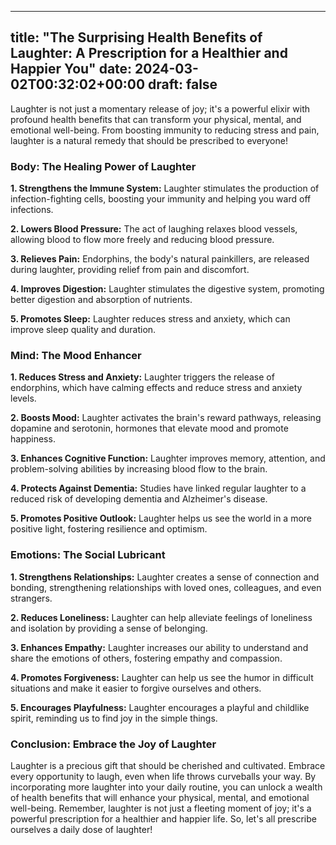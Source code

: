 
---
title: "The Surprising Health Benefits of Laughter: A Prescription for a Healthier and Happier You"
date: 2024-03-02T00:32:02+00:00
draft: false
---

Laughter is not just a momentary release of joy; it's a powerful elixir with profound health benefits that can transform your physical, mental, and emotional well-being. From boosting immunity to reducing stress and pain, laughter is a natural remedy that should be prescribed to everyone!

### Body: The Healing Power of Laughter

**1. Strengthens the Immune System:**
Laughter stimulates the production of infection-fighting cells, boosting your immunity and helping you ward off infections.

**2. Lowers Blood Pressure:**
The act of laughing relaxes blood vessels, allowing blood to flow more freely and reducing blood pressure.

**3. Relieves Pain:**
Endorphins, the body's natural painkillers, are released during laughter, providing relief from pain and discomfort.

**4. Improves Digestion:**
Laughter stimulates the digestive system, promoting better digestion and absorption of nutrients.

**5. Promotes Sleep:**
Laughter reduces stress and anxiety, which can improve sleep quality and duration.

### Mind: The Mood Enhancer

**1. Reduces Stress and Anxiety:**
Laughter triggers the release of endorphins, which have calming effects and reduce stress and anxiety levels.

**2. Boosts Mood:**
Laughter activates the brain's reward pathways, releasing dopamine and serotonin, hormones that elevate mood and promote happiness.

**3. Enhances Cognitive Function:**
Laughter improves memory, attention, and problem-solving abilities by increasing blood flow to the brain.

**4. Protects Against Dementia:**
Studies have linked regular laughter to a reduced risk of developing dementia and Alzheimer's disease.

**5. Promotes Positive Outlook:**
Laughter helps us see the world in a more positive light, fostering resilience and optimism.

### Emotions: The Social Lubricant

**1. Strengthens Relationships:**
Laughter creates a sense of connection and bonding, strengthening relationships with loved ones, colleagues, and even strangers.

**2. Reduces Loneliness:**
Laughter can help alleviate feelings of loneliness and isolation by providing a sense of belonging.

**3. Enhances Empathy:**
Laughter increases our ability to understand and share the emotions of others, fostering empathy and compassion.

**4. Promotes Forgiveness:**
Laughter can help us see the humor in difficult situations and make it easier to forgive ourselves and others.

**5. Encourages Playfulness:**
Laughter encourages a playful and childlike spirit, reminding us to find joy in the simple things.

### Conclusion: Embrace the Joy of Laughter

Laughter is a precious gift that should be cherished and cultivated. Embrace every opportunity to laugh, even when life throws curveballs your way. By incorporating more laughter into your daily routine, you can unlock a wealth of health benefits that will enhance your physical, mental, and emotional well-being. Remember, laughter is not just a fleeting moment of joy; it's a powerful prescription for a healthier and happier life. So, let's all prescribe ourselves a daily dose of laughter!